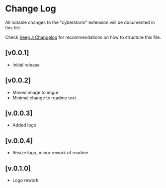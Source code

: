 # Change Log

All notable changes to the "cyberstorm" extension will be documented in this file.

Check [Keep a Changelog](http://keepachangelog.com/) for recommendations on how to structure this file.

## [v0.0.1]

- Initial release

## [v0.0.2]

- Moved image to imgur
- Minimal change to readme text

## [v.0.0.3]

- Added logo

## [v.0.0.4]

- Resize logo, minor rework of readme

## [v.0.1.0]

- Logo rework
